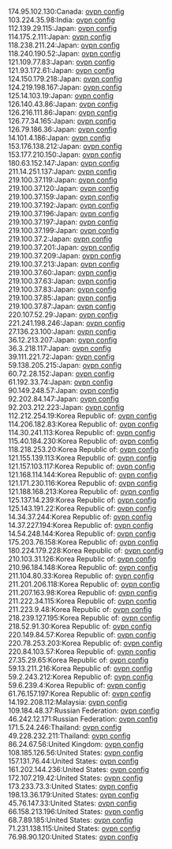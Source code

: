 174.95.102.130:Canada: [ovpn config](vpn/174_95_102_130.ovpn)  
103.224.35.98:India: [ovpn config](vpn/103_224_35_98.ovpn)  
112.139.29.115:Japan: [ovpn config](vpn/112_139_29_115.ovpn)  
114.175.2.111:Japan: [ovpn config](vpn/114_175_2_111.ovpn)  
118.238.211.24:Japan: [ovpn config](vpn/118_238_211_24.ovpn)  
118.240.190.52:Japan: [ovpn config](vpn/118_240_190_52.ovpn)  
121.109.77.83:Japan: [ovpn config](vpn/121_109_77_83.ovpn)  
121.93.172.61:Japan: [ovpn config](vpn/121_93_172_61.ovpn)  
124.150.179.218:Japan: [ovpn config](vpn/124_150_179_218.ovpn)  
124.219.198.167:Japan: [ovpn config](vpn/124_219_198_167.ovpn)  
125.14.103.19:Japan: [ovpn config](vpn/125_14_103_19.ovpn)  
126.140.43.86:Japan: [ovpn config](vpn/126_140_43_86.ovpn)  
126.216.111.86:Japan: [ovpn config](vpn/126_216_111_86.ovpn)  
126.77.34.165:Japan: [ovpn config](vpn/126_77_34_165.ovpn)  
126.79.186.36:Japan: [ovpn config](vpn/126_79_186_36.ovpn)  
14.101.4.186:Japan: [ovpn config](vpn/14_101_4_186.ovpn)  
153.176.138.212:Japan: [ovpn config](vpn/153_176_138_212.ovpn)  
153.177.210.150:Japan: [ovpn config](vpn/153_177_210_150.ovpn)  
180.63.152.147:Japan: [ovpn config](vpn/180_63_152_147.ovpn)  
211.14.251.137:Japan: [ovpn config](vpn/211_14_251_137.ovpn)  
219.100.37.119:Japan: [ovpn config](vpn/219_100_37_119.ovpn)  
219.100.37.120:Japan: [ovpn config](vpn/219_100_37_120.ovpn)  
219.100.37.159:Japan: [ovpn config](vpn/219_100_37_159.ovpn)  
219.100.37.192:Japan: [ovpn config](vpn/219_100_37_192.ovpn)  
219.100.37.196:Japan: [ovpn config](vpn/219_100_37_196.ovpn)  
219.100.37.197:Japan: [ovpn config](vpn/219_100_37_197.ovpn)  
219.100.37.199:Japan: [ovpn config](vpn/219_100_37_199.ovpn)  
219.100.37.2:Japan: [ovpn config](vpn/219_100_37_2.ovpn)  
219.100.37.201:Japan: [ovpn config](vpn/219_100_37_201.ovpn)  
219.100.37.209:Japan: [ovpn config](vpn/219_100_37_209.ovpn)  
219.100.37.213:Japan: [ovpn config](vpn/219_100_37_213.ovpn)  
219.100.37.60:Japan: [ovpn config](vpn/219_100_37_60.ovpn)  
219.100.37.63:Japan: [ovpn config](vpn/219_100_37_63.ovpn)  
219.100.37.83:Japan: [ovpn config](vpn/219_100_37_83.ovpn)  
219.100.37.85:Japan: [ovpn config](vpn/219_100_37_85.ovpn)  
219.100.37.87:Japan: [ovpn config](vpn/219_100_37_87.ovpn)  
220.107.52.29:Japan: [ovpn config](vpn/220_107_52_29.ovpn)  
221.241.198.246:Japan: [ovpn config](vpn/221_241_198_246.ovpn)  
27.136.23.100:Japan: [ovpn config](vpn/27_136_23_100.ovpn)  
36.12.213.207:Japan: [ovpn config](vpn/36_12_213_207.ovpn)  
36.3.218.117:Japan: [ovpn config](vpn/36_3_218_117.ovpn)  
39.111.221.72:Japan: [ovpn config](vpn/39_111_221_72.ovpn)  
59.138.205.215:Japan: [ovpn config](vpn/59_138_205_215.ovpn)  
60.72.28.152:Japan: [ovpn config](vpn/60_72_28_152.ovpn)  
61.192.33.74:Japan: [ovpn config](vpn/61_192_33_74.ovpn)  
90.149.248.57:Japan: [ovpn config](vpn/90_149_248_57.ovpn)  
92.202.84.147:Japan: [ovpn config](vpn/92_202_84_147.ovpn)  
92.203.212.223:Japan: [ovpn config](vpn/92_203_212_223.ovpn)  
112.212.254.19:Korea Republic of: [ovpn config](vpn/112_212_254_19.ovpn)  
114.206.182.83:Korea Republic of: [ovpn config](vpn/114_206_182_83.ovpn)  
114.30.241.113:Korea Republic of: [ovpn config](vpn/114_30_241_113.ovpn)  
115.40.184.230:Korea Republic of: [ovpn config](vpn/115_40_184_230.ovpn)  
118.218.253.20:Korea Republic of: [ovpn config](vpn/118_218_253_20.ovpn)  
121.155.139.113:Korea Republic of: [ovpn config](vpn/121_155_139_113.ovpn)  
121.157.103.117:Korea Republic of: [ovpn config](vpn/121_157_103_117.ovpn)  
121.168.114.144:Korea Republic of: [ovpn config](vpn/121_168_114_144.ovpn)  
121.171.230.116:Korea Republic of: [ovpn config](vpn/121_171_230_116.ovpn)  
121.188.168.213:Korea Republic of: [ovpn config](vpn/121_188_168_213.ovpn)  
125.137.14.239:Korea Republic of: [ovpn config](vpn/125_137_14_239.ovpn)  
125.143.191.22:Korea Republic of: [ovpn config](vpn/125_143_191_22.ovpn)  
14.34.37.244:Korea Republic of: [ovpn config](vpn/14_34_37_244.ovpn)  
14.37.227.194:Korea Republic of: [ovpn config](vpn/14_37_227_194.ovpn)  
14.54.248.144:Korea Republic of: [ovpn config](vpn/14_54_248_144.ovpn)  
175.203.76.158:Korea Republic of: [ovpn config](vpn/175_203_76_158.ovpn)  
180.224.179.228:Korea Republic of: [ovpn config](vpn/180_224_179_228.ovpn)  
210.103.31.126:Korea Republic of: [ovpn config](vpn/210_103_31_126.ovpn)  
210.96.184.148:Korea Republic of: [ovpn config](vpn/210_96_184_148.ovpn)  
211.104.80.33:Korea Republic of: [ovpn config](vpn/211_104_80_33.ovpn)  
211.201.206.118:Korea Republic of: [ovpn config](vpn/211_201_206_118.ovpn)  
211.207.163.98:Korea Republic of: [ovpn config](vpn/211_207_163_98.ovpn)  
211.222.34.115:Korea Republic of: [ovpn config](vpn/211_222_34_115.ovpn)  
211.223.9.48:Korea Republic of: [ovpn config](vpn/211_223_9_48.ovpn)  
218.239.127.195:Korea Republic of: [ovpn config](vpn/218_239_127_195.ovpn)  
218.52.91.30:Korea Republic of: [ovpn config](vpn/218_52_91_30.ovpn)  
220.149.84.57:Korea Republic of: [ovpn config](vpn/220_149_84_57.ovpn)  
220.78.253.203:Korea Republic of: [ovpn config](vpn/220_78_253_203.ovpn)  
220.84.103.57:Korea Republic of: [ovpn config](vpn/220_84_103_57.ovpn)  
27.35.29.65:Korea Republic of: [ovpn config](vpn/27_35_29_65.ovpn)  
59.13.211.216:Korea Republic of: [ovpn config](vpn/59_13_211_216.ovpn)  
59.2.243.212:Korea Republic of: [ovpn config](vpn/59_2_243_212.ovpn)  
59.6.239.4:Korea Republic of: [ovpn config](vpn/59_6_239_4.ovpn)  
61.76.157.197:Korea Republic of: [ovpn config](vpn/61_76_157_197.ovpn)  
14.192.208.112:Malaysia: [ovpn config](vpn/14_192_208_112.ovpn)  
109.184.48.37:Russian Federation: [ovpn config](vpn/109_184_48_37.ovpn)  
46.242.12.171:Russian Federation: [ovpn config](vpn/46_242_12_171.ovpn)  
171.5.24.246:Thailand: [ovpn config](vpn/171_5_24_246.ovpn)  
49.228.232.211:Thailand: [ovpn config](vpn/49_228_232_211.ovpn)  
86.24.67.56:United Kingdom: [ovpn config](vpn/86_24_67_56.ovpn)  
108.185.126.56:United States: [ovpn config](vpn/108_185_126_56.ovpn)  
157.131.76.44:United States: [ovpn config](vpn/157_131_76_44.ovpn)  
161.202.144.236:United States: [ovpn config](vpn/161_202_144_236.ovpn)  
172.107.219.42:United States: [ovpn config](vpn/172_107_219_42.ovpn)  
173.233.73.3:United States: [ovpn config](vpn/173_233_73_3.ovpn)  
198.13.36.179:United States: [ovpn config](vpn/198_13_36_179.ovpn)  
45.76.147.33:United States: [ovpn config](vpn/45_76_147_33.ovpn)  
66.158.213.196:United States: [ovpn config](vpn/66_158_213_196.ovpn)  
68.7.89.185:United States: [ovpn config](vpn/68_7_89_185.ovpn)  
71.231.138.115:United States: [ovpn config](vpn/71_231_138_115.ovpn)  
76.98.90.120:United States: [ovpn config](vpn/76_98_90_120.ovpn)  
